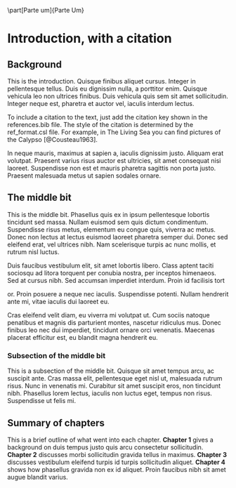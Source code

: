 \part[Parte um]{Parte Um}

# Introduction, with a citation

## Background

This is the introduction. Quisque finibus aliquet cursus. Integer in pellentesque tellus. Duis eu dignissim nulla, a porttitor enim. Quisque vehicula leo non ultrices finibus. Duis vehicula quis sem sit amet sollicitudin. Integer neque est, pharetra et auctor vel, iaculis interdum lectus.

<!-- 
To include a reference, add the citation key shown in the references.bib file.
-->

To include a citation to the text, just add the citation key shown in the references.bib file. The style of the citation is determined by the ref_format.csl file. For example, in The Living Sea you can find pictures of the Calypso [@Cousteau1963].

In neque mauris, maximus at sapien a, iaculis dignissim justo. Aliquam erat volutpat. Praesent varius risus auctor est ultricies, sit amet consequat nisi laoreet. Suspendisse non est et mauris pharetra sagittis non porta justo. Praesent malesuada metus ut sapien sodales ornare.

## The middle bit

This is the middle bit. Phasellus quis ex in ipsum pellentesque lobortis tincidunt sed massa. Nullam euismod sem quis dictum condimentum. Suspendisse risus metus, elementum eu congue quis, viverra ac metus. Donec non lectus at lectus euismod laoreet pharetra semper dui. Donec sed eleifend erat, vel ultrices nibh. Nam scelerisque turpis ac nunc mollis, et rutrum nisl luctus.

Duis faucibus vestibulum elit, sit amet lobortis libero. Class aptent taciti sociosqu ad litora torquent per conubia nostra, per inceptos himenaeos. Sed at cursus nibh. Sed accumsan imperdiet interdum. Proin id facilisis tort

or. Proin posuere a neque nec iaculis. Suspendisse potenti. Nullam hendrerit ante mi, vitae iaculis dui laoreet eu.

Cras eleifend velit diam, eu viverra mi volutpat ut. Cum sociis natoque penatibus et magnis dis parturient montes, nascetur ridiculus mus. Donec finibus leo nec dui imperdiet, tincidunt ornare orci venenatis. Maecenas placerat efficitur est, eu blandit magna hendrerit eu.

### Subsection of the middle bit

This is a subsection of the middle bit. Quisque sit amet tempus arcu, ac suscipit ante. Cras massa elit, pellentesque eget nisl ut, malesuada rutrum risus. Nunc in venenatis mi. Curabitur sit amet suscipit eros, non tincidunt nibh. Phasellus lorem lectus, iaculis non luctus eget, tempus non risus. Suspendisse ut felis mi.

## Summary of chapters

<!-- 
For italic, add one * on either side of the text
For bold, add two * on either side of the text
For bold and italic, add _** on either side of the text
-->

This is a brief outline of what went into each chapter. **Chapter 1** gives a background on duis tempus justo quis arcu consectetur sollicitudin.  **Chapter 2** discusses morbi sollicitudin gravida tellus in maximus.  **Chapter 3** discusses vestibulum eleifend turpis id turpis sollicitudin aliquet.  **Chapter 4** shows how phasellus gravida non ex id aliquet. Proin faucibus nibh sit amet augue blandit varius.


